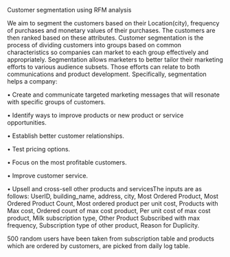 Customer segmentation using RFM analysis


We aim to segment the customers based on their Location(city), frequency of purchases and monetary values of their purchases. The customers are then ranked based on these attributes. Customer segmentation is the process of dividing customers into groups based on common characteristics so companies can market to each group effectively and appropriately. Segmentation allows marketers to better tailor their marketing efforts to various audience subsets. Those efforts can relate to both communications and product development. Specifically, segmentation helps a company: 


• Create and communicate targeted marketing messages that will resonate with specific groups of customers. 


• Identify ways to improve products or new product or service opportunities. 


• Establish better customer relationships. 


• Test pricing options. 


• Focus on the most profitable customers. 


• Improve customer service. 


• Upsell and cross-sell other products and servicesThe inputs are as follows: UserID, building_name, address, city, Most Ordered Product, Most Ordered Product Count, Most ordered product per unit cost, Products with Max cost, Ordered count of max cost product, Per unit cost of max cost product, Milk subscription type, Other Product Subscribed with max frequency, Subscription type of other product, Reason for Duplicity.


500 random users have been taken from subscription table and products which are ordered by customers, are picked from daily log table.
